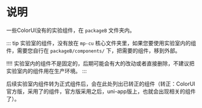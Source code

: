 <div class="mp-cu-doc-theme-content">

# 说明

一些ColorUI没有的实验组件，在 `packageB` 文件夹内。


::: tip
实验室的组件，没有放在 `mp-cu` 核心文件夹里，如果您要使用实验室内的组件，需要您自行在 `packageB/components/` 下，把需要的组件，移到外部。

<span class="text-red"> !!!! 实验室内的组件不是固定的，后期可能会有大的改动或者直接删除，不建议把实验室内的组件用在生产环境。</span>
:::

后续实验室内组件转为正式组件后，会在此处列出已转正的组件（转正：ColorUI官方版，采用了的组件，官方版采用之后，uni-app版上，也就会出现相关的组件了）。

</div>
